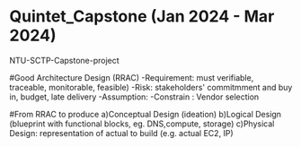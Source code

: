 # Quintet_Capstone (Jan 2024 - Mar 2024)
NTU-SCTP-Capstone-project 

#Good Architecture Design (RRAC)
-Requirement: must verifiable, traceable, monitorable, feasible)
-Risk: stakeholders' commitmment and buy in, budget, late delivery 
-Assumption: 
-Constrain : Vendor selection

#From RRAC to produce
a)Conceptual Design (ideation)
b)Logical Design (blueprint with functional blocks, eg. DNS,compute, storage)
c)Physical Design: representation of actual to build (e.g. actual EC2, IP)
